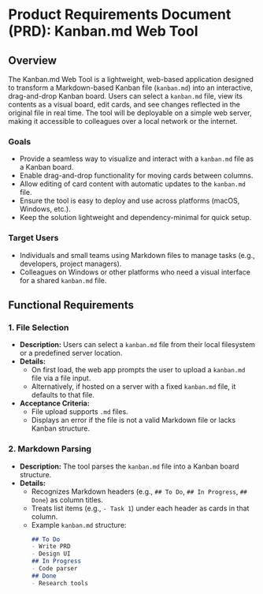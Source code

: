 # Product Requirements Document (PRD): Kanban.md Web Tool

## Overview
The Kanban.md Web Tool is a lightweight, web-based application designed to transform a Markdown-based Kanban file (`kanban.md`) into an interactive, drag-and-drop Kanban board. Users can select a `kanban.md` file, view its contents as a visual board, edit cards, and see changes reflected in the original file in real time. The tool will be deployable on a simple web server, making it accessible to colleagues over a local network or the internet.

### Goals
- Provide a seamless way to visualize and interact with a `kanban.md` file as a Kanban board.
- Enable drag-and-drop functionality for moving cards between columns.
- Allow editing of card content with automatic updates to the `kanban.md` file.
- Ensure the tool is easy to deploy and use across platforms (macOS, Windows, etc.).
- Keep the solution lightweight and dependency-minimal for quick setup.

### Target Users
- Individuals and small teams using Markdown files to manage tasks (e.g., developers, project managers).
- Colleagues on Windows or other platforms who need a visual interface for a shared `kanban.md` file.

## Functional Requirements

### 1. File Selection
- **Description:** Users can select a `kanban.md` file from their local filesystem or a predefined server location.
- **Details:**
  - On first load, the web app prompts the user to upload a `kanban.md` file via a file input.
  - Alternatively, if hosted on a server with a fixed `kanban.md` file, it defaults to that file.
- **Acceptance Criteria:**
  - File upload supports `.md` files.
  - Displays an error if the file is not a valid Markdown file or lacks Kanban structure.

### 2. Markdown Parsing
- **Description:** The tool parses the `kanban.md` file into a Kanban board structure.
- **Details:**
  - Recognizes Markdown headers (e.g., `## To Do`, `## In Progress`, `## Done`) as column titles.
  - Treats list items (e.g., `- Task 1`) under each header as cards in that column.
  - Example `kanban.md` structure:
    ```markdown
    ## To Do
    - Write PRD
    - Design UI
    ## In Progress
    - Code parser
    ## Done
    - Research tools